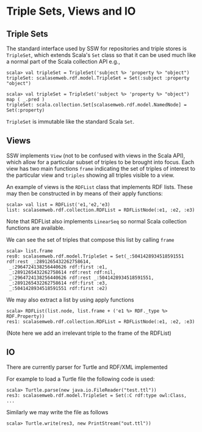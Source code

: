 # Triple Sets, Views and IO #

## Triple Sets ##

The standard interface used by SSW for repositories and triple stores is `TripleSet`, which extends Scala's `Set` class so that it can be used much like a normal part of the Scala collection API e.g.,

```
scala> val tripleSet = TripleSet('subject %> 'property %> "object")
tripleSet: scalasemweb.rdf.model.TripleSet = Set(:subject :property "object")

scala> val tripleSet = TripleSet('subject %> 'property %> "object") map ( _.pred )
tripleSet: scala.collection.Set[scalasemweb.rdf.model.NamedNode] = Set(:property)
```

`TripleSet` is immutable like the standard Scala `Set`.

## Views ##

SSW implements `View` (not to be confused with views in the Scala API), which allow for a particular subset of triples to be brought into focus. Each view has two main functions `frame` indicating the set of triples of interest to the particular view and `triples` showing all triples visible to a view.

An example of views is the `RDFList` class that implements RDF lists. These may then be constructed in by means of their apply functions:

```
scala> val list = RDFList('e1,'e2,'e3)
list: scalasemweb.rdf.collection.RDFList = RDFListNode(:e1, :e2, :e3)
```

Note that RDFList also implements `LinearSeq` so normal Scala collection functions are available.

We can see the set of triples that compose this list by calling `frame`

```
scala> list.frame
res0: scalasemweb.rdf.model.TripleSet = Set(_:5041428934518591551 rdf:rest _:2891265432262758614,
 _:2964724138256440626 rdf:first :e1,
 _:2891265432262758614 rdf:rest rdf:nil,
 _:2964724138256440626 rdf:rest _:5041428934518591551,
 _:2891265432262758614 rdf:first :e3,
 _:5041428934518591551 rdf:first :e2)
```

We may also extract a list by using apply functions

```
scala> RDFList(list.node, list.frame + ('e1 %> RDF._type %> RDF.Property))
res1: scalasemweb.rdf.collection.RDFList = RDFListNode(:e1, :e2, :e3)
```

(Note here we add an irrelevant triple to the frame of the RDFList)

## IO ##

There are currently parser for Turtle and RDF/XML implemented

For example to load a Turtle file the following code is used:

```
scala> Turtle.parse(new java.io.FileReader("test.ttl"))
res3: scalasemweb.rdf.model.TripleSet = Set(:C rdf:type owl:Class,
...
```

Similarly we may write the file as follows

```
scala> Turtle.write(res3, new PrintStream("out.ttl"))
```